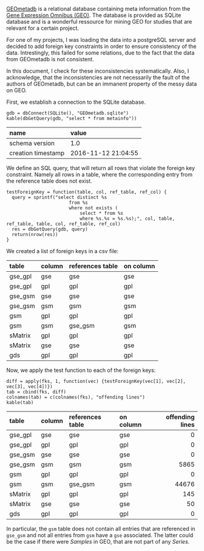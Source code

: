 [GEOmetadb](https://www.bioconductor.org/packages/release/bioc/vignettes/GEOmetadb/inst/doc/GEOmetadb.html)
is a relational database containing meta information from the [Gene
Expression Omnibus (GEO)](https://www.ncbi.nlm.nih.gov/geo/). The
database is provided as SQLite database and is a wonderful ressource for
mining GEO for studies that are relevant for a certain project.

For one of my projects, I was loading the data into a postgreSQL server
and decided to add foreign key constraints in order to ensure
consistency of the data. Intrestingly, this failed for some relations,
due to the fact that the data from GEOmetadb is not consistent.

In this document, I check for these inconsistencies systematically.
Also, I acknowledge, that the inconsistencies are not necessarily the
fault of the authors of GEOmetadb, but can be an immanent property of
the messy data on GEO.

First, we establish a connection to the SQLite database.

    gdb = dbConnect(SQLite(), "GEOmetadb.sqlite")
    kable(dbGetQuery(gdb, "select * from metainfo"))

<table>
<thead>
<tr class="header">
<th align="left">name</th>
<th align="left">value</th>
</tr>
</thead>
<tbody>
<tr class="odd">
<td align="left">schema version</td>
<td align="left">1.0</td>
</tr>
<tr class="even">
<td align="left">creation timestamp</td>
<td align="left">2016-11-12 21:04:55</td>
</tr>
</tbody>
</table>

We define an SQL query, that will return all rows that violate the
foreign key constraint. Namely all rows in a table, where the
corresponding entry from the reference table does not exist.

    testForeignKey = function(table, col, ref_table, ref_col) {
      query = sprintf("select distinct %s
                           from %s
                           where not exists (
                               select * from %s
                               where %s.%s = %s.%s);", col, table, ref_table, table, col, ref_table, ref_col)
      res = dbGetQuery(gdb, query)
      return(nrow(res))
    }

We created a list of foreign keys in a csv file:

<table>
<thead>
<tr class="header">
<th align="left">table</th>
<th align="left">column</th>
<th align="left">references table</th>
<th align="left">on column</th>
</tr>
</thead>
<tbody>
<tr class="odd">
<td align="left">gse_gpl</td>
<td align="left">gse</td>
<td align="left">gse</td>
<td align="left">gse</td>
</tr>
<tr class="even">
<td align="left">gse_gpl</td>
<td align="left">gpl</td>
<td align="left">gpl</td>
<td align="left">gpl</td>
</tr>
<tr class="odd">
<td align="left">gse_gsm</td>
<td align="left">gse</td>
<td align="left">gse</td>
<td align="left">gse</td>
</tr>
<tr class="even">
<td align="left">gse_gsm</td>
<td align="left">gsm</td>
<td align="left">gsm</td>
<td align="left">gsm</td>
</tr>
<tr class="odd">
<td align="left">gsm</td>
<td align="left">gpl</td>
<td align="left">gpl</td>
<td align="left">gpl</td>
</tr>
<tr class="even">
<td align="left">gsm</td>
<td align="left">gsm</td>
<td align="left">gse_gsm</td>
<td align="left">gsm</td>
</tr>
<tr class="odd">
<td align="left">sMatrix</td>
<td align="left">gpl</td>
<td align="left">gpl</td>
<td align="left">gpl</td>
</tr>
<tr class="even">
<td align="left">sMatrix</td>
<td align="left">gse</td>
<td align="left">gse</td>
<td align="left">gse</td>
</tr>
<tr class="odd">
<td align="left">gds</td>
<td align="left">gpl</td>
<td align="left">gpl</td>
<td align="left">gpl</td>
</tr>
</tbody>
</table>

Now, we apply the test function to each of the foreign keys:

    diff = apply(fks, 1, function(vec) {testForeignKey(vec[1], vec[2], vec[3], vec[4])})
    tab = cbind(fks, diff)
    colnames(tab) = c(colnames(fks), "offending lines")
    kable(tab)

<table>
<thead>
<tr class="header">
<th align="left">table</th>
<th align="left">column</th>
<th align="left">references table</th>
<th align="left">on column</th>
<th align="right">offending lines</th>
</tr>
</thead>
<tbody>
<tr class="odd">
<td align="left">gse_gpl</td>
<td align="left">gse</td>
<td align="left">gse</td>
<td align="left">gse</td>
<td align="right">0</td>
</tr>
<tr class="even">
<td align="left">gse_gpl</td>
<td align="left">gpl</td>
<td align="left">gpl</td>
<td align="left">gpl</td>
<td align="right">0</td>
</tr>
<tr class="odd">
<td align="left">gse_gsm</td>
<td align="left">gse</td>
<td align="left">gse</td>
<td align="left">gse</td>
<td align="right">0</td>
</tr>
<tr class="even">
<td align="left">gse_gsm</td>
<td align="left">gsm</td>
<td align="left">gsm</td>
<td align="left">gsm</td>
<td align="right">5865</td>
</tr>
<tr class="odd">
<td align="left">gsm</td>
<td align="left">gpl</td>
<td align="left">gpl</td>
<td align="left">gpl</td>
<td align="right">0</td>
</tr>
<tr class="even">
<td align="left">gsm</td>
<td align="left">gsm</td>
<td align="left">gse_gsm</td>
<td align="left">gsm</td>
<td align="right">44676</td>
</tr>
<tr class="odd">
<td align="left">sMatrix</td>
<td align="left">gpl</td>
<td align="left">gpl</td>
<td align="left">gpl</td>
<td align="right">145</td>
</tr>
<tr class="even">
<td align="left">sMatrix</td>
<td align="left">gse</td>
<td align="left">gse</td>
<td align="left">gse</td>
<td align="right">50</td>
</tr>
<tr class="odd">
<td align="left">gds</td>
<td align="left">gpl</td>
<td align="left">gpl</td>
<td align="left">gpl</td>
<td align="right">0</td>
</tr>
</tbody>
</table>

In particular, the `gsm` table does not contain all entries that are
referenced in `gse_gsm` and not all entries from `gsm` have a `gse`
associated. The latter could be the case if there were *Samples* in GEO,
that are not part of any *Series*.
